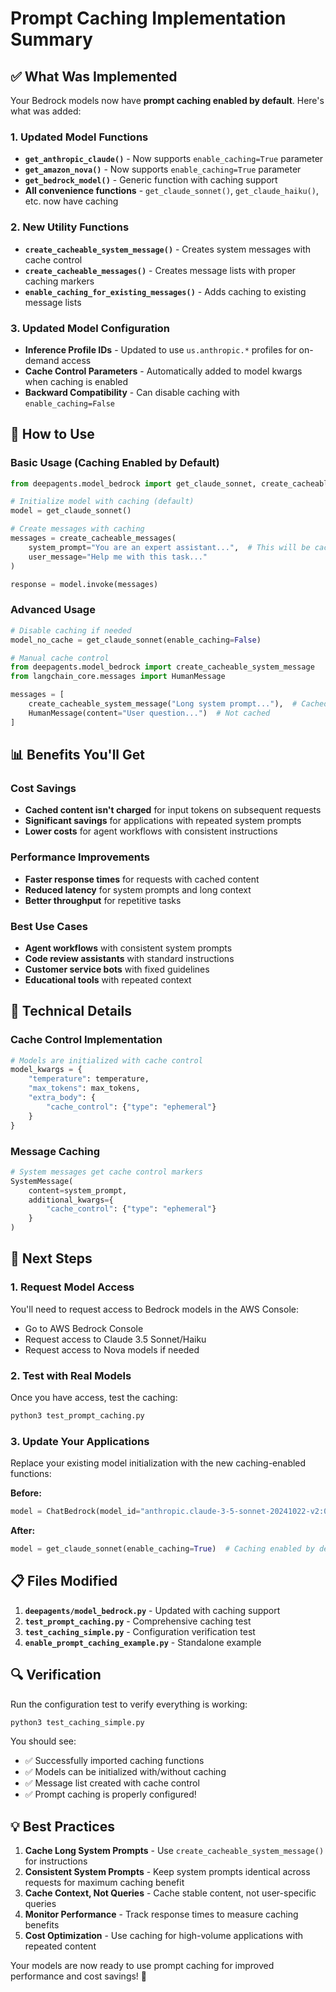 # Prompt Caching Implementation Summary

## ✅ What Was Implemented

Your Bedrock models now have **prompt caching enabled by default**. Here's what was added:

### 1. Updated Model Functions
- **`get_anthropic_claude()`** - Now supports `enable_caching=True` parameter
- **`get_amazon_nova()`** - Now supports `enable_caching=True` parameter  
- **`get_bedrock_model()`** - Generic function with caching support
- **All convenience functions** - `get_claude_sonnet()`, `get_claude_haiku()`, etc. now have caching

### 2. New Utility Functions
- **`create_cacheable_system_message()`** - Creates system messages with cache control
- **`create_cacheable_messages()`** - Creates message lists with proper caching markers
- **`enable_caching_for_existing_messages()`** - Adds caching to existing message lists

### 3. Updated Model Configuration
- **Inference Profile IDs** - Updated to use `us.anthropic.*` profiles for on-demand access
- **Cache Control Parameters** - Automatically added to model kwargs when caching is enabled
- **Backward Compatibility** - Can disable caching with `enable_caching=False`

## 🚀 How to Use

### Basic Usage (Caching Enabled by Default)
```python
from deepagents.model_bedrock import get_claude_sonnet, create_cacheable_messages

# Initialize model with caching (default)
model = get_claude_sonnet()

# Create messages with caching
messages = create_cacheable_messages(
    system_prompt="You are an expert assistant...",  # This will be cached
    user_message="Help me with this task..."
)

response = model.invoke(messages)
```

### Advanced Usage
```python
# Disable caching if needed
model_no_cache = get_claude_sonnet(enable_caching=False)

# Manual cache control
from deepagents.model_bedrock import create_cacheable_system_message
from langchain_core.messages import HumanMessage

messages = [
    create_cacheable_system_message("Long system prompt..."),  # Cached
    HumanMessage(content="User question...")  # Not cached
]
```

## 📊 Benefits You'll Get

### Cost Savings
- **Cached content isn't charged** for input tokens on subsequent requests
- **Significant savings** for applications with repeated system prompts
- **Lower costs** for agent workflows with consistent instructions

### Performance Improvements
- **Faster response times** for requests with cached content
- **Reduced latency** for system prompts and long context
- **Better throughput** for repetitive tasks

### Best Use Cases
- **Agent workflows** with consistent system prompts
- **Code review assistants** with standard instructions
- **Customer service bots** with fixed guidelines
- **Educational tools** with repeated context

## 🔧 Technical Details

### Cache Control Implementation
```python
# Models are initialized with cache control
model_kwargs = {
    "temperature": temperature,
    "max_tokens": max_tokens,
    "extra_body": {
        "cache_control": {"type": "ephemeral"}
    }
}
```

### Message Caching
```python
# System messages get cache control markers
SystemMessage(
    content=system_prompt,
    additional_kwargs={
        "cache_control": {"type": "ephemeral"}
    }
)
```

## 🎯 Next Steps

### 1. Request Model Access
You'll need to request access to Bedrock models in the AWS Console:
- Go to AWS Bedrock Console
- Request access to Claude 3.5 Sonnet/Haiku
- Request access to Nova models if needed

### 2. Test with Real Models
Once you have access, test the caching:
```bash
python3 test_prompt_caching.py
```

### 3. Update Your Applications
Replace your existing model initialization with the new caching-enabled functions:

**Before:**
```python
model = ChatBedrock(model_id="anthropic.claude-3-5-sonnet-20241022-v2:0", ...)
```

**After:**
```python
model = get_claude_sonnet(enable_caching=True)  # Caching enabled by default
```

## 📋 Files Modified

1. **`deepagents/model_bedrock.py`** - Updated with caching support
2. **`test_prompt_caching.py`** - Comprehensive caching test
3. **`test_caching_simple.py`** - Configuration verification test
4. **`enable_prompt_caching_example.py`** - Standalone example

## 🔍 Verification

Run the configuration test to verify everything is working:
```bash
python3 test_caching_simple.py
```

You should see:
- ✅ Successfully imported caching functions
- ✅ Models can be initialized with/without caching  
- ✅ Message list created with cache control
- ✅ Prompt caching is properly configured!

## 💡 Best Practices

1. **Cache Long System Prompts** - Use `create_cacheable_system_message()` for instructions
2. **Consistent System Prompts** - Keep system prompts identical across requests for maximum caching benefit
3. **Cache Context, Not Queries** - Cache stable content, not user-specific queries
4. **Monitor Performance** - Track response times to measure caching benefits
5. **Cost Optimization** - Use caching for high-volume applications with repeated content

Your models are now ready to use prompt caching for improved performance and cost savings! 🎉
